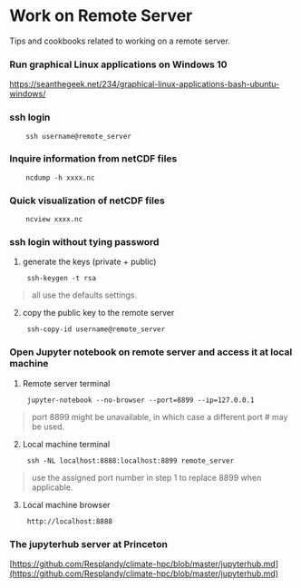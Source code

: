 # Work on Remote Server
Tips and cookbooks related to working on a remote server.

### Run graphical Linux applications on Windows 10
https://seanthegeek.net/234/graphical-linux-applications-bash-ubuntu-windows/

### ssh login

        ssh username@remote_server

### Inquire information from netCDF files

        ncdump -h xxxx.nc

### Quick visualization of netCDF files

        ncview xxxx.nc


### ssh login without tying password
1. generate the keys (private + public)

        ssh-keygen -t rsa
> all use the defaults settings.

2. copy the  public key to the remote server

        ssh-copy-id username@remote_server

### Open Jupyter notebook on remote server and access it at local machine
1. Remote server terminal

        jupyter-notebook --no-browser --port=8899 --ip=127.0.0.1
> port 8899 might be unavailable, in which case a different port # may be used.


2. Local machine terminal

        ssh -NL localhost:8888:localhost:8899 remote_server
> use the assigned port number in step 1 to replace 8899 when applicable.

3. Local machine browser

        http://localhost:8888

### The jupyterhub server at Princeton
[https://github.com/Resplandy/climate-hpc/blob/master/jupyterhub.md](https://github.com/Resplandy/climate-hpc/blob/master/jupyterhub.md)
